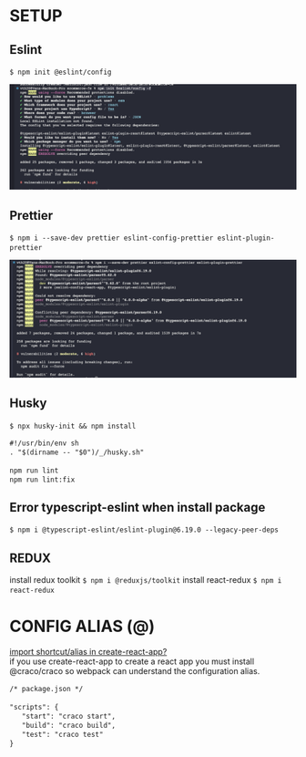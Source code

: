 # SETUP
## Eslint
`$ npm init @eslint/config`

![Alt text](./images/eslint.png)

## Prettier
`$ npm i --save-dev prettier eslint-config-prettier eslint-plugin-prettier`

![Alt text](./images/prettier.png)

## Husky
`$ npx husky-init && npm install`
```
#!/usr/bin/env sh
. "$(dirname -- "$0")/_/husky.sh"

npm run lint
npm run lint:fix
```

## Error typescript-eslint when install package
`$ npm i @typescript-eslint/eslint-plugin@6.19.0 --legacy-peer-deps`

## REDUX
install redux toolkit
`$ npm i @reduxjs/toolkit`
install react-redux
`$ npm i react-redux`

# CONFIG ALIAS (@)
[import shortcut/alias in create-react-app?](https://stackoverflow.com/a/65746792) \
if you use create-react-app to create a react app you must install @craco/craco so webpack can understand the configuration alias.
```
/* package.json */

"scripts": {
   "start": "craco start",
   "build": "craco build",
   "test": "craco test"
}
```